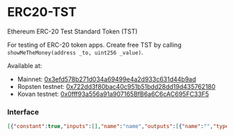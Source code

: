 # ERC20-TST
Ethereum ERC-20 Test Standard Token (TST)

For testing of ERC-20 token apps. Create free TST by calling `showMeTheMoney(address _to, uint256 _value)`.

Available at:

- Mainnet: [0x3efd578b271d034a69499e4a2d933c631d44b9ad](https://etherscan.io/address/0x3efd578b271d034a69499e4a2d933c631d44b9ad)
- Ropsten testnet: [0x722dd3f80bac40c951b51bdd28dd19d435762180](https://ropsten.etherscan.io/address/0x722dd3f80bac40c951b51bdd28dd19d435762180)
- Kovan testnet: [0x0fff93a556a91a907165BfB6a6C6cAC695FC33F5](https://kovan.etherscan.io/address/0x0fff93a556a91a907165BfB6a6C6cAC695FC33F5)

### Interface

```json
[{"constant":true,"inputs":[],"name":"name","outputs":[{"name":"","type":"string"}],"payable":false,"type":"function"},{"constant":false,"inputs":[{"name":"_spender","type":"address"},{"name":"_value","type":"uint256"}],"name":"approve","outputs":[{"name":"success","type":"bool"}],"payable":false,"type":"function"},{"constant":true,"inputs":[],"name":"totalSupply","outputs":[{"name":"","type":"uint256"}],"payable":false,"type":"function"},{"constant":false,"inputs":[{"name":"_from","type":"address"},{"name":"_to","type":"address"},{"name":"_value","type":"uint256"}],"name":"transferFrom","outputs":[{"name":"success","type":"bool"}],"payable":false,"type":"function"},{"constant":true,"inputs":[],"name":"decimals","outputs":[{"name":"","type":"uint256"}],"payable":false,"type":"function"},{"constant":true,"inputs":[{"name":"_owner","type":"address"}],"name":"balanceOf","outputs":[{"name":"balance","type":"uint256"}],"payable":false,"type":"function"},{"constant":true,"inputs":[],"name":"symbol","outputs":[{"name":"","type":"string"}],"payable":false,"type":"function"},{"constant":false,"inputs":[{"name":"_to","type":"address"},{"name":"_value","type":"uint256"}],"name":"showMeTheMoney","outputs":[],"payable":false,"type":"function"},{"constant":false,"inputs":[{"name":"_to","type":"address"},{"name":"_value","type":"uint256"}],"name":"transfer","outputs":[{"name":"success","type":"bool"}],"payable":false,"type":"function"},{"constant":true,"inputs":[{"name":"_owner","type":"address"},{"name":"_spender","type":"address"}],"name":"allowance","outputs":[{"name":"remaining","type":"uint256"}],"payable":false,"type":"function"},{"anonymous":false,"inputs":[{"indexed":true,"name":"_from","type":"address"},{"indexed":true,"name":"_to","type":"address"},{"indexed":false,"name":"_value","type":"uint256"}],"name":"Transfer","type":"event"},{"anonymous":false,"inputs":[{"indexed":true,"name":"_owner","type":"address"},{"indexed":true,"name":"_spender","type":"address"},{"indexed":false,"name":"_value","type":"uint256"}],"name":"Approval","type":"event"}]
```
